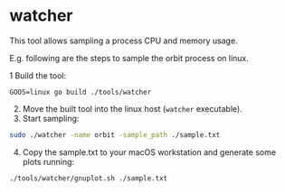 # watcher

This tool allows sampling a process CPU and memory usage.

E.g. following are the steps to sample the orbit process on linux.

1 Build the tool:
```
GOOS=linux go build ./tools/watcher
```
2. Move the built tool into the linux host (`watcher` executable).
3. Start sampling:
```sh
sudo ./watcher -name orbit -sample_path ./sample.txt
```
4. Copy the sample.txt to your macOS workstation and generate some plots running:
```sh
./tools/watcher/gnuplot.sh ./sample.txt
```

